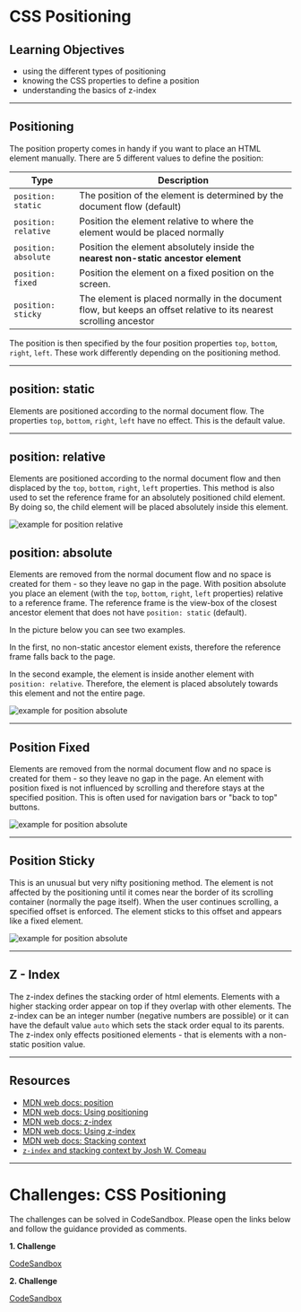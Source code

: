 # CSS Positioning

## Learning Objectives

- using the different types of positioning
- knowing the CSS properties to define a position
- understanding the basics of z-index

---

## Positioning

The position property comes in handy if you want to place an HTML element manually. There are 5
different values to define the position:

| Type                 | Description                                                                                                         |
| -------------------- | ------------------------------------------------------------------------------------------------------------------- |
| `position: static`   | The position of the element is determined by the document flow (default)                                            |
| `position: relative` | Position the element relative to where the element would be placed normally                                         |
| `position: absolute` | Position the element absolutely inside the **nearest non-static ancestor element**                                  |
| `position: fixed`    | Position the element on a fixed position on the screen.                                                             |
| `position: sticky`   | The element is placed normally in the document flow, but keeps an offset relative to its nearest scrolling ancestor |

The position is then specified by the four position properties `top`, `bottom`, `right`, `left`.
These work differently depending on the positioning method.

---

## position: static

Elements are positioned according to the normal document flow. The properties `top`, `bottom`,
`right`, `left` have no effect. This is the default value.

---

## position: relative

Elements are positioned according to the normal document flow and then displaced by the `top`,
`bottom`, `right`, `left` properties. This method is also used to set the reference frame for an
absolutely positioned child element. By doing so, the child element will be placed absolutely inside
this element.

![example for position relative](assets/position-relative.png)

## position: absolute

Elements are removed from the normal document flow and no space is created for them - so they leave
no gap in the page. With position absolute you place an element (with the `top`, `bottom`, `right`,
`left` properties) relative to a reference frame. The reference frame is the view-box of the closest
ancestor element that does not have `position: static` (default).

In the picture below you can see two examples.

In the first, no non-static ancestor element exists, therefore the reference frame falls back to the
page.

In the second example, the element is inside another element with `position: relative`. Therefore,
the element is placed absolutely towards this element and not the entire page.

![example for position absolute](assets/position-absolute.png)

---

## Position Fixed

Elements are removed from the normal document flow and no space is created for them - so they leave
no gap in the page. An element with position fixed is not influenced by scrolling and therefore
stays at the specified position. This is often used for navigation bars or "back to top" buttons.

![example for position absolute](assets/position-fixed.png)

---

## Position Sticky

This is an unusual but very nifty positioning method. The element is not affected by the positioning
until it comes near the border of its scrolling container (normally the page itself). When the user
continues scrolling, a specified offset is enforced. The element sticks to this offset and appears
like a fixed element.

![example for position absolute](assets/position-sticky.png)

---

## Z - Index

The z-index defines the stacking order of html elements. Elements with a higher stacking order
appear on top if they overlap with other elements. The z-index can be an integer number (negative
numbers are possible) or it can have the default value `auto` which sets the stack order equal to
its parents. The z-index only effects positioned elements - that is elements with a non-static
position value.

---

## Resources

- [MDN web docs: position](https://developer.mozilla.org/en-US/docs/Web/CSS/position)
- [MDN web docs: Using positioning](https://developer.mozilla.org/en-US/docs/Learn/CSS/CSS_layout/Positioning)
- [MDN web docs: z-index](https://developer.mozilla.org/en-US/docs/Web/CSS/z-index)
- [MDN web docs: Using z-index](https://developer.mozilla.org/en-US/docs/Web/CSS/CSS_Positioning/Understanding_z_index/Adding_z-index)
- [MDN web docs: Stacking context](https://developer.mozilla.org/en-US/docs/Web/CSS/CSS_Positioning/Understanding_z_index/The_stacking_context)
- [`z-index` and stacking context by Josh W. Comeau](https://www.joshwcomeau.com/css/stacking-contexts/)

---

# Challenges: CSS Positioning

The challenges can be solved in CodeSandbox. Please open the links below and follow the guidance
provided as comments.

**1. Challenge**

[CodeSandbox](https://codesandbox.io/s/github/neuefische/web-exercises/tree/main/sessions/css-positioning/absolute-no-advanced-requirements?file=/css/styles.css)

**2. Challenge**

[CodeSandbox](https://codesandbox.io/s/github/neuefische/web-exercises/tree/main/sessions/css-positioning/layout-with-position?file=/css/styles.css)
